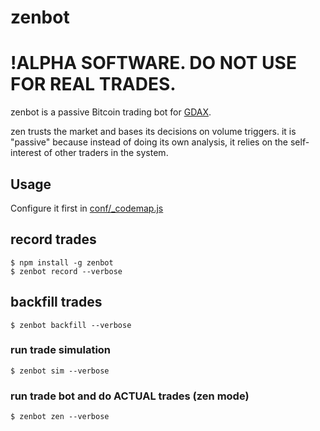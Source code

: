 # zenbot

# !ALPHA SOFTWARE. DO NOT USE FOR REAL TRADES.

zenbot is a passive Bitcoin trading bot for [GDAX](https://gdax.com/).

zen trusts the market and bases its decisions on volume triggers. it is "passive" because instead of doing its own analysis, it relies on the self-interest of other traders in the system.

## Usage

Configure it first in [conf/_codemap.js](https://github.com/carlos8f/zenbot/blob/master/conf/_codemap.js)

## record trades

```
$ npm install -g zenbot
$ zenbot record --verbose
```

## backfill trades

```
$ zenbot backfill --verbose
```

### run trade simulation

```
$ zenbot sim --verbose
```

### run trade bot and do ACTUAL trades (zen mode)

```
$ zenbot zen --verbose
```
